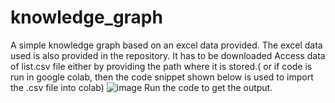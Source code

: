# knowledge_graph
A simple knowledge graph based on an excel data provided.
The excel data used is also provided in the repository. It has to be downloaded
Access data of list.csv file either by providing the path where it is stored.( or if code is run in google colab, then the code snippet shown below is used to import the .csv file into colab)
![image](https://user-images.githubusercontent.com/89512297/157453578-3e4c9598-5c23-4437-bfb6-e784086b51b1.png)
Run the code to get the output.
